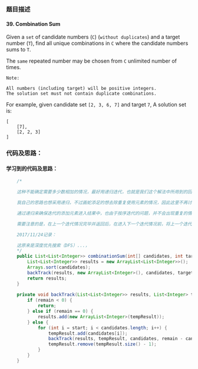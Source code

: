 ### 题目描述

#### 39. Combination Sum

Given a `set` of candidate numbers (`C`) (`without duplicates`) and a target number (`T`), find all unique combinations in `C` where the candidate numbers sums to `T`.

The `same` repeated number may be chosen from `C` unlimited number of times.

`Note:`

    All numbers (including target) will be positive integers.
    The solution set must not contain duplicate combinations.

For example, given candidate set `[2, 3, 6, 7]` and target `7`, 
A solution set is: 

    [
        [7],
        [2, 2, 3]
    ]

### 代码及思路：

#### 学习到的代码及思路：

```java
    /*

    这种不能确定需要多少数相加的情况，最好用递归迭代，也就是我们这个解法中所用到的回溯。

    我自己的思路也想采用递归，不过画蛇添足的想去除重复使用元素的情况，因此这里不再讨论。

    通过递归来确保迭代的添加元素进入结果中，也由于按序迭代的问题，并不会出现重复的情况。

    需要注意的是，在上一个迭代情况完毕并返回后，在进入下一个迭代情况前，将上一个迭代中加入到存储列表的元素给去除掉，这样才不会出错。

    2017/11/24记录：

    这原来是深度优先搜索（DFS）...，
    */
    public List<List<Integer>> combinationSum(int[] candidates, int target) {
        List<List<Integer>> results = new ArrayList<List<Integer>>();
        Arrays.sort(candidates);
        backTrack(results, new ArrayList<Integer>(), candidates, target, 0);
        return results;
    }
    
    private void backTrack(List<List<Integer>> results, List<Integer> tempResult, int[] candidates, int remain, int start) {
        if (remain < 0) {
            return;
        } else if (remain == 0) {
            results.add(new ArrayList<Integer>(tempResult));
        } else {
            for (int i = start; i < candidates.length; i++) {
                tempResult.add(candidates[i]);
                backTrack(results, tempResult, candidates, remain - candidates[i], i);
                tempResult.remove(tempResult.size() - 1);
            }
        }
    }
```